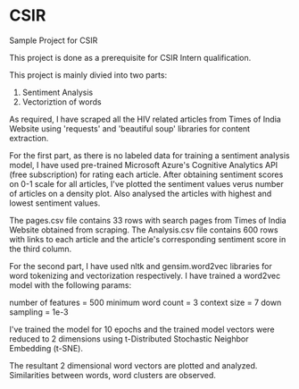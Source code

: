# CSIR
Sample Project for CSIR

This project is done as a prerequisite for CSIR Intern qualification.

This project is mainly divied into two parts:

1. Sentiment Analysis
2. Vectoriztion of words

As required, I have scraped all the HIV related articles from Times of India Website using 'requests' and 'beautiful soup' libraries for content extraction. 

For the first part, as there is no labeled data for training a sentiment analysis model, I have used pre-trained Microsoft Azure's Cognitive Analytics API (free subscription) for rating each article. After obtaining sentiment scores on 0-1 scale for all articles, I've plotted the sentiment values verus number of articles on a density plot. Also analysed the articles with highest and lowest sentiment values.

The pages.csv file contains 33 rows with search pages from Times of India Website obtained from scraping.
The Analysis.csv file contains 600 rows with links to each article and the article's corresponding sentiment score in the third column.

For the second part, I have used nltk and gensim.word2vec libraries for word tokenizing and vectorization respectively. I have trained a word2vec model with the following params:

number of features = 500
minimum word count = 3
context size = 7
down sampling = 1e-3

I've trained the model for 10 epochs and the trained model vectors were reduced to 2 dimensions using t-Distributed Stochastic Neighbor Embedding (t-SNE).

The resultant 2 dimensional word vectors are plotted and analyzed. Similarities between words, word clusters are observed.
